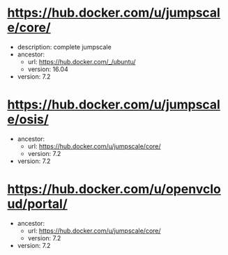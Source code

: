 # https://hub.docker.com/u/jumpscale/core/
- description: complete jumpscale
- ancestor:
  - url: https://hub.docker.com/_/ubuntu/
  - version: 16.04
- version: 7.2
  
# https://hub.docker.com/u/jumpscale/osis/
- ancestor: 
  - url: https://hub.docker.com/u/jumpscale/core/
  - version: 7.2
- version: 7.2

# https://hub.docker.com/u/openvcloud/portal/
- ancestor: 
  - url: https://hub.docker.com/u/jumpscale/core/
  - version: 7.2
- version: 7.2